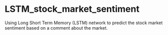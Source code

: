 # LSTM_stock_market_sentiment
Using Long Short Term Memory (LSTM) network to predict the stock market sentiment based on a comment about the market.
